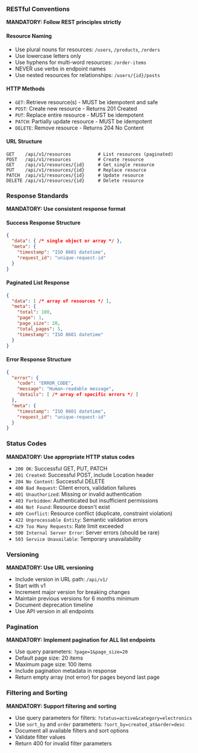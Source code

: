 ### RESTful Conventions

**MANDATORY: Follow REST principles strictly**

#### Resource Naming
- Use plural nouns for resources: `/users`, `/products`, `/orders`
- Use lowercase letters only
- Use hyphens for multi-word resources: `/order-items`
- NEVER use verbs in endpoint names
- Use nested resources for relationships: `/users/{id}/posts`

#### HTTP Methods
- `GET`: Retrieve resource(s) - MUST be idempotent and safe
- `POST`: Create new resource - Returns 201 Created
- `PUT`: Replace entire resource - MUST be idempotent
- `PATCH`: Partially update resource - MUST be idempotent
- `DELETE`: Remove resource - Returns 204 No Content

#### URL Structure
```
GET    /api/v1/resources          # List resources (paginated)
POST   /api/v1/resources          # Create resource
GET    /api/v1/resources/{id}     # Get single resource
PUT    /api/v1/resources/{id}     # Replace resource
PATCH  /api/v1/resources/{id}     # Update resource
DELETE /api/v1/resources/{id}     # Delete resource
```

### Response Standards

**MANDATORY: Use consistent response format**

#### Success Response Structure
```json
{
  "data": { /* single object or array */ },
  "meta": {
    "timestamp": "ISO 8601 datetime",
    "request_id": "unique-request-id"
  }
}
```

#### Paginated List Response
```json
{
  "data": [ /* array of resources */ ],
  "meta": {
    "total": 100,
    "page": 1,
    "page_size": 20,
    "total_pages": 5,
    "timestamp": "ISO 8601 datetime"
  }
}
```

#### Error Response Structure
```json
{
  "error": {
    "code": "ERROR_CODE",
    "message": "Human-readable message",
    "details": [ /* array of specific errors */ ]
  },
  "meta": {
    "timestamp": "ISO 8601 datetime",
    "request_id": "unique-request-id"
  }
}
```

### Status Codes

**MANDATORY: Use appropriate HTTP status codes**
- `200 OK`: Successful GET, PUT, PATCH
- `201 Created`: Successful POST, include Location header
- `204 No Content`: Successful DELETE
- `400 Bad Request`: Client errors, validation failures
- `401 Unauthorized`: Missing or invalid authentication
- `403 Forbidden`: Authenticated but insufficient permissions
- `404 Not Found`: Resource doesn't exist
- `409 Conflict`: Resource conflict (duplicate, constraint violation)
- `422 Unprocessable Entity`: Semantic validation errors
- `429 Too Many Requests`: Rate limit exceeded
- `500 Internal Server Error`: Server errors (should be rare)
- `503 Service Unavailable`: Temporary unavailability

### Versioning

**MANDATORY: Use URL versioning**
- Include version in URL path: `/api/v1/`
- Start with v1
- Increment major version for breaking changes
- Maintain previous versions for 6 months minimum
- Document deprecation timeline
- Use API version in all endpoints

### Pagination

**MANDATORY: Implement pagination for ALL list endpoints**
- Use query parameters: `?page=1&page_size=20`
- Default page size: 20 items
- Maximum page size: 100 items
- Include pagination metadata in response
- Return empty array (not error) for pages beyond last page

### Filtering and Sorting

**MANDATORY: Support filtering and sorting**
- Use query parameters for filters: `?status=active&category=electronics`
- Use `sort_by` and `order` parameters: `?sort_by=created_at&order=desc`
- Document all available filters and sort options
- Validate filter values
- Return 400 for invalid filter parameters
